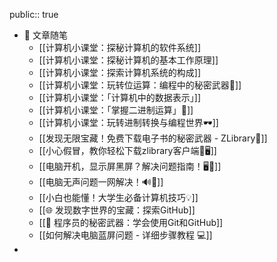 public:: true

- 💬 文章随笔
	- [[计算机小课堂：探秘计算机的软件系统]]
	- [[计算机小课堂：探秘计算机的基本工作原理]]
	- [[计算机小课堂：探索计算机系统的构成]]
	- [[计算机小课堂：玩转位运算：编程中的秘密武器🚀]]
	- [[计算机小课堂：「计算机中的数据表示」]]
	- [[计算机小课堂：「掌握二进制运算」📖]]
	- [[计算机小课堂：玩转进制转换与编程世界🕶]]
	- [[发现无限宝藏！免费下载电子书的秘密武器 - ZLibrary📖]]
	- [[小心假冒，教你轻松下载zlibrary客户端🚀🖥]]
	- [[电脑开机，显示屏黑屏？解决问题指南！🖥️🔌]]
	- [[电脑无声问题一网解决！🔊🚫]]
	- [[小白也能懂！大学生必备计算机技巧💡]]
	- [[🌐 发现数字世界的宝藏：探索GitHub]]
	- [[🚀 程序员的秘密武器：学会使用Git和GitHub]]
	- [[如何解决电脑蓝屏问题 - 详细步骤教程 💻]]
-